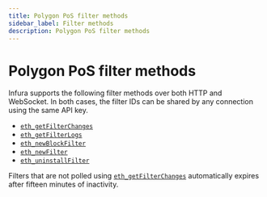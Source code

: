 ```yaml
---
title: Polygon PoS filter methods
sidebar_label: Filter methods
description: Polygon PoS filter methods
---
```


# Polygon PoS filter methods

Infura supports the following filter methods over both HTTP and WebSocket. In both cases, the filter IDs
can be shared by any connection using the same API key.

- [`eth_getFilterChanges`](eth_getfilterchanges.mdx)
- [`eth_getFilterLogs`](eth_getfilterlogs.mdx)
- [`eth_newBlockFilter`](eth_newblockfilter.mdx)
- [`eth_newFilter`](eth_newfilter.mdx)
- [`eth_uninstallFilter`](eth_uninstallfilter.mdx)

Filters that are not polled using [`eth_getFilterChanges`](eth_getfilterchanges.mdx) automatically
expires after fifteen minutes of inactivity.
